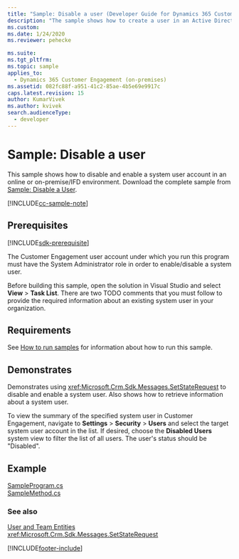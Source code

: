 ```yaml
---
title: "Sample: Disable a user (Developer Guide for Dynamics 365 Customer Engagement) | MicrosoftDocs"
description: "The sample shows how to create a user in an Active Directory environment using the SetStateRequest message."
ms.custom:
ms.date: 1/24/2020
ms.reviewer: pehecke

ms.suite:
ms.tgt_pltfrm:
ms.topic: sample
applies_to:
  - Dynamics 365 Customer Engagement (on-premises)
ms.assetid: 082fc88f-a951-41c2-85ae-4b5e69e9917c
caps.latest.revision: 15
author: KumarVivek
ms.author: kvivek
search.audienceType:
  - developer
---
```


# Sample: Disable a user

This sample shows how to disable and enable a system user account in an online or on-premise/IFD environment. Download the complete sample from [Sample: Disable a User](https://github.com/microsoft/PowerApps-Samples/tree/master/dataverse/orgsvc/CSharp/DisableOrEnableUser).

[!INCLUDE[cc-sample-note](./includes/cc-sample-note.md)]

## Prerequisites

[!INCLUDE[sdk-prerequisite](../includes/sdk-prerequisite.md)]

The Customer Engagement user account under which you run this program must have the System Administrator role in order to enable/disable a system user.

Before building this sample, open the solution in Visual Studio and select **View** > **Task List**. There are two TODO comments that you must follow to provide the required information about an existing system user in your organization.

## Requirements

See [How to run samples](https://github.com/microsoft/PowerApps-Samples/blob/master/dataverse/README.md) for information about how to run this sample.

## Demonstrates

Demonstrates using <xref:Microsoft.Crm.Sdk.Messages.SetStateRequest> to disable and enable a system user. Also shows how to retrieve information about a system user.

To view the summary of the specified system user in Customer Engagement, navigate to **Settings** > **Security** > **Users** and select the target system user account in the list. If desired, choose the **Disabled Users** system view to filter the list of all users. The user's status should be "Disabled".

## Example

[SampleProgram.cs](https://github.com/microsoft/PowerApps-Samples/blob/master/dataverse/orgsvc/CSharp/DisableOrEnableUser/DisableOrEnableUser/SampleProgram.cs)  
[SampleMethod.cs](https://github.com/microsoft/PowerApps-Samples/blob/master/dataverse/orgsvc/CSharp/DisableOrEnableUser/DisableOrEnableUser/SampleMethod.cs)

### See also

[User and Team Entities](user-team-entities.md)  
<xref:Microsoft.Crm.Sdk.Messages.SetStateRequest>

[!INCLUDE[footer-include](../../../includes/footer-banner.md)]
